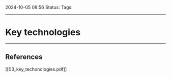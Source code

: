 2024-10-05 08:56
Status:
Tags:
___
# Key technologies



___
## References
[[03_key_techonologies.pdf]]